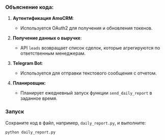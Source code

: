 ### Объяснение кода:
1. **Аутентификация AmoCRM**:
   - Используется OAuth2 для получения и обновления токенов.
   
2. **Получение данных о выручке**:
   - API `leads` возвращает список сделок, которые агрегируются по ответственным менеджерам.

3. **Telegram Bot**:
   - Используется для отправки текстового сообщения с отчетом.

4. **Планировщик**:
   - Планирует ежедневный запуск функции `send_daily_report` в заданное время.

### Запуск
Сохраните код в файл, например, `daily_report.py`, и выполните:
```bash
python daily_report.py
```
